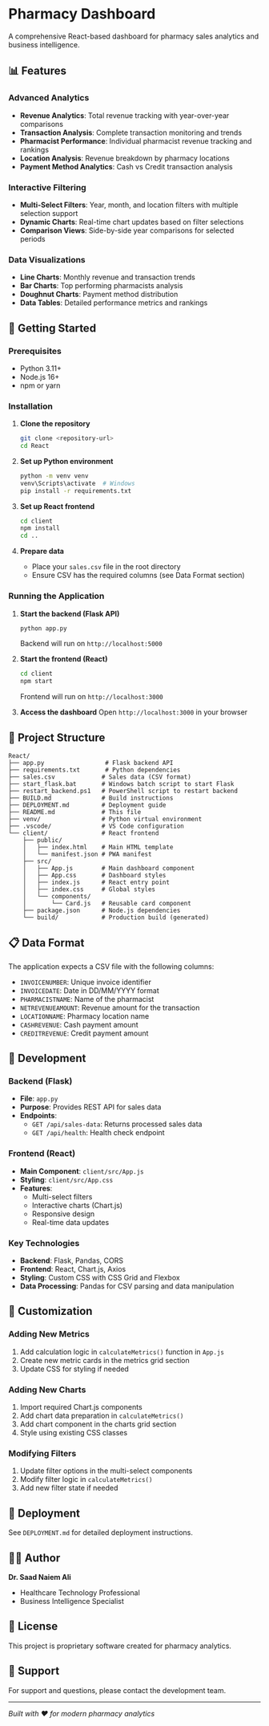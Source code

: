 # Pharmacy Dashboard

A comprehensive React-based dashboard for pharmacy sales analytics and business intelligence.

## 📊 Features

### Advanced Analytics
- **Revenue Analytics**: Total revenue tracking with year-over-year comparisons
- **Transaction Analysis**: Complete transaction monitoring and trends
- **Pharmacist Performance**: Individual pharmacist revenue tracking and rankings
- **Location Analysis**: Revenue breakdown by pharmacy locations
- **Payment Method Analytics**: Cash vs Credit transaction analysis

### Interactive Filtering
- **Multi-Select Filters**: Year, month, and location filters with multiple selection support
- **Dynamic Charts**: Real-time chart updates based on filter selections
- **Comparison Views**: Side-by-side year comparisons for selected periods

### Data Visualizations
- **Line Charts**: Monthly revenue and transaction trends
- **Bar Charts**: Top performing pharmacists analysis
- **Doughnut Charts**: Payment method distribution
- **Data Tables**: Detailed performance metrics and rankings

## 🚀 Getting Started

### Prerequisites
- Python 3.11+
- Node.js 16+
- npm or yarn

### Installation

1. **Clone the repository**
   ```bash
   git clone <repository-url>
   cd React
   ```

2. **Set up Python environment**
   ```bash
   python -m venv venv
   venv\Scripts\activate  # Windows
   pip install -r requirements.txt
   ```

3. **Set up React frontend**
   ```bash
   cd client
   npm install
   cd ..
   ```

4. **Prepare data**
   - Place your `sales.csv` file in the root directory
   - Ensure CSV has the required columns (see Data Format section)

### Running the Application

1. **Start the backend (Flask API)**
   ```bash
   python app.py
   ```
   Backend will run on `http://localhost:5000`

2. **Start the frontend (React)**
   ```bash
   cd client
   npm start
   ```
   Frontend will run on `http://localhost:3000`

3. **Access the dashboard**
   Open `http://localhost:3000` in your browser

## 📁 Project Structure

```
React/
├── app.py                 # Flask backend API
├── requirements.txt       # Python dependencies
├── sales.csv             # Sales data (CSV format)
├── start_flask.bat       # Windows batch script to start Flask
├── restart_backend.ps1   # PowerShell script to restart backend
├── BUILD.md              # Build instructions
├── DEPLOYMENT.md         # Deployment guide
├── README.md             # This file
├── venv/                 # Python virtual environment
├── .vscode/              # VS Code configuration
└── client/               # React frontend
    ├── public/
    │   ├── index.html    # Main HTML template
    │   └── manifest.json # PWA manifest
    ├── src/
    │   ├── App.js        # Main dashboard component
    │   ├── App.css       # Dashboard styles
    │   ├── index.js      # React entry point
    │   ├── index.css     # Global styles
    │   └── components/
    │       └── Card.js   # Reusable card component
    ├── package.json      # Node.js dependencies
    └── build/            # Production build (generated)
```

## 📋 Data Format

The application expects a CSV file with the following columns:

- `INVOICENUMBER`: Unique invoice identifier
- `INVOICEDATE`: Date in DD/MM/YYYY format
- `PHARMACISTNAME`: Name of the pharmacist
- `NETREVENUEAMOUNT`: Revenue amount for the transaction
- `LOCATIONNAME`: Pharmacy location name
- `CASHREVENUE`: Cash payment amount
- `CREDITREVENUE`: Credit payment amount

## 🔧 Development

### Backend (Flask)
- **File**: `app.py`
- **Purpose**: Provides REST API for sales data
- **Endpoints**:
  - `GET /api/sales-data`: Returns processed sales data
  - `GET /api/health`: Health check endpoint

### Frontend (React)
- **Main Component**: `client/src/App.js`
- **Styling**: `client/src/App.css`
- **Features**:
  - Multi-select filters
  - Interactive charts (Chart.js)
  - Responsive design
  - Real-time data updates

### Key Technologies
- **Backend**: Flask, Pandas, CORS
- **Frontend**: React, Chart.js, Axios
- **Styling**: Custom CSS with CSS Grid and Flexbox
- **Data Processing**: Pandas for CSV parsing and data manipulation

## 🎨 Customization

### Adding New Metrics
1. Add calculation logic in `calculateMetrics()` function in `App.js`
2. Create new metric cards in the metrics grid section
3. Update CSS for styling if needed

### Adding New Charts
1. Import required Chart.js components
2. Add chart data preparation in `calculateMetrics()`
3. Add chart component in the charts grid section
4. Style using existing CSS classes

### Modifying Filters
1. Update filter options in the multi-select components
2. Modify filter logic in `calculateMetrics()`
3. Add new filter state if needed

## 🚀 Deployment

See `DEPLOYMENT.md` for detailed deployment instructions.

## 👨‍💻 Author

**Dr. Saad Naiem Ali**
- Healthcare Technology Professional
- Business Intelligence Specialist

## 📄 License

This project is proprietary software created for pharmacy analytics.

## 🤝 Support

For support and questions, please contact the development team.

---

*Built with ❤️ for modern pharmacy analytics*
